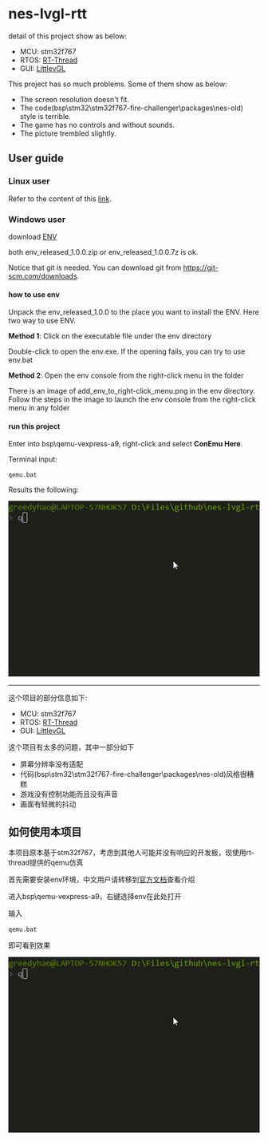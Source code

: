 # nes-lvgl-rtt

detail of this project show as below:
+ MCU: stm32f767
+ RTOS: [RT-Thread](https://github.com/RT-Thread/rt-thread)
+ GUI: [LittlevGL](https://github.com/littlevgl/lvgl)

This project has so much problems. Some of them show as below:
+ The screen resolution doesn't fit.
+ The code(bsp\stm32\stm32f767-fire-challenger\packages\nes-old) style is terrible.
+ The game has no controls and without sounds.
+ The picture trembled slightly.

## User guide

### Linux user
Refer to the content of this [link](https://github.com/RT-Thread/env).

### Windows user
download [ENV](https://drive.google.com/open?id=1oOEl1puQY2k9tS5A8Zw0qP2yFmQ0_9oU) 

both env_released_1.0.0.zip or env_released_1.0.0.7z is ok.

Notice that git is needed. You can download git from https://git-scm.com/downloads.

#### how to use env

Unpack the env_released_1.0.0 to the place you want to install the ENV. Here two way to use ENV.

**Method 1**: Click on the executable file under the env directory

Double-click to open the env.exe. If the opening fails, you can try to use env.bat

**Method 2**: Open the env console from the right-click menu in the folder

There is an image of add_env_to_right-click_menu.png in the env directory. Follow the steps in the image to launch the env console from the right-click menu in any folder

#### run this project

Enter into bsp\qemu-vexpress-a9, right-click and select **ConEmu Here**.

Terminal input:

```
qemu.bat
```

Results the following:

![](test.gif)

----

这个项目的部分信息如下:
+ MCU: stm32f767
+ RTOS: [RT-Thread](https://github.com/RT-Thread/rt-thread)
+ GUI: [LittlevGL](https://github.com/littlevgl/lvgl)

这个项目有太多的问题，其中一部分如下
+ 屏幕分辨率没有适配
+ 代码(bsp\stm32\stm32f767-fire-challenger\packages\nes-old)风格很糟糕
+ 游戏没有控制功能而且没有声音
+ 画面有轻微的抖动

## 如何使用本项目
本项目原本基于stm32f767，考虑到其他人可能并没有响应的开发板，现使用rt-thread提供的qemu仿真

首先需要安装env环境，中文用户请转移到[官方文档](https://www.rt-thread.org/document/site/rtthread-development-guide/rtthread-tool-manual/env/env-user-manual/)查看介绍

进入bsp\qemu-vexpress-a9，右键选择env在此处打开

输入

```
qemu.bat
```

即可看到效果

![](test.gif)